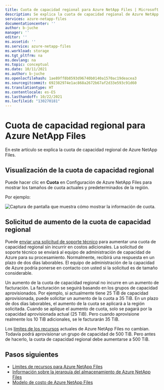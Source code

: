 ```yaml
---
title: Cuota de capacidad regional para Azure NetApp Files | Microsoft Docs
description: Se explica la cuota de capacidad regional de Azure NetApp Files.
services: azure-netapp-files
documentationcenter: ''
author: b-juche
manager: ''
editor: ''
ms.assetid: ''
ms.service: azure-netapp-files
ms.workload: storage
ms.tgt_pltfrm: na
ms.devlang: na
ms.topic: conceptual
ms.date: 10/11/2021
ms.author: b-juche
ms.openlocfilehash: 1ae89ff8b8593d96740b0140a1570ac19deacea3
ms.sourcegitcommit: 692382974e1ac868a2672b67af2d33e593c91d60
ms.translationtype: HT
ms.contentlocale: es-ES
ms.lasthandoff: 10/22/2021
ms.locfileid: "130270181"
---
```

# <a name="regional-capacity-quota-for-azure-netapp-files"></a>Cuota de capacidad regional para Azure NetApp Files

En este artículo se explica la cuota de capacidad regional de Azure NetApp Files.

## <a name="display-regional-capacity-quota"></a>Visualización de la cuota de capacidad regional

Puede hacer clic en **Cuota** en Configuración de Azure NetApp Files para mostrar los tamaños de cuota actuales y predeterminados de la región. 

Por ejemplo: 

![Captura de pantalla que muestra cómo mostrar la información de cuota.](../media/azure-netapp-files/quota-display.png) 

## <a name="request-regional-capacity-quota-increase"></a>Solicitud de aumento de la cuota de capacidad regional

Puede [enviar una solicitud de soporte técnico](azure-netapp-files-resource-limits.md#request-limit-increase) para aumentar una cuota de capacidad regional sin incurrir en costos adicionales. La solicitud de soporte técnico se enviará al equipo de administración de capacidad de Azure para su procesamiento. Normalmente, recibirá una respuesta en un plazo de dos días laborables. El equipo de administración de la capacidad de Azure podría ponerse en contacto con usted si la solicitud es de tamaño considerable.  

Un aumento de la cuota de capacidad regional no incurre en un aumento de facturación. La facturación se seguirá basando en los grupos de capacidad aprovisionados.
Por ejemplo, si actualmente tiene 25 TiB de capacidad aprovisionada, puede solicitar un aumento de la cuota a 35 TiB.  En un plazo de dos días laborables, el aumento de la cuota se aplicará a la región solicitada. Cuando se aplique el aumento de cuota, solo se pagará por la capacidad aprovisionada actual (25 TiB). Pero cuando aprovisione realmente los 10 TiB adicionales, se le facturarán 35 TiB.

Los [límites de los recursos](azure-netapp-files-resource-limits.md#resource-limits) actuales de Azure NetApp Files no cambian. Todavía podrá aprovisionar un grupo de capacidad de 500 TiB. Pero antes de hacerlo, la cuota de capacidad regional debe aumentarse a 500 TiB.

## <a name="next-steps"></a>Pasos siguientes  

- [Límites de recursos para Azure NetApp Files](azure-netapp-files-resource-limits.md)
- [Información sobre la jerarquía del almacenamiento de Azure NetApp Files](azure-netapp-files-understand-storage-hierarchy.md)
- [Modelo de costo de Azure NetApp Files](azure-netapp-files-cost-model.md)
